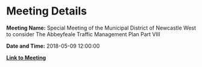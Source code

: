 # Meeting Details

**Meeting Name:** Special Meeting of the Municipal District of Newcastle West to consider The Abbeyfeale Traffic Management Plan Part VIII

**Date and Time:** 2018-05-09 12:00:00

**[Link to Meeting](https://www.limerick.ie/council/whats-on/special-meeting-municipal-district-newcastle-west-consider-abbeyfeale-traffic)**
